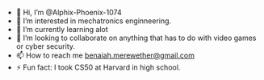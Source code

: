 - 👋 Hi, I’m @Alphix-Phoenix-1074
- 👀 I’m interested in mechatronics enginneering.
- 🌱 I’m currently learning alot
- 💞️ I’m looking to collaborate on anything that has to do with video games or cyber security.
- 📫 How to reach me benaiah.merewether@gmail.com
- ⚡ Fun fact: I took CS50 at Harvard in high school.

<!---
Alphix-Phoenix-1074/Alphix-Phoenix-1074 is a ✨ special ✨ repository because its `README.md` (this file) appears on your GitHub profile.
You can click the Preview link to take a look at your changes.
--->
